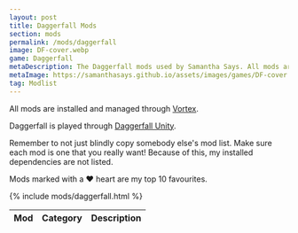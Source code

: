```yaml
---
layout: post
title: Daggerfall Mods
section: mods
permalink: /mods/daggerfall
image: DF-cover.webp
game: Daggerfall
metaDescription: The Daggerfall mods used by Samantha Says. All mods are installed and managed through Vortex.
metaImage: https://samanthasays.github.io/assets/images/games/DF-cover.webp
tag: Modlist
---
```


All mods are installed and managed through <a target="_blank" href="https://www.nexusmods.com/about/vortex">Vortex</a>.

Daggerfall is played through <a target="_blank" href="https://github.com/Interkarma/daggerfall-unity/releases">Daggerfall Unity</a>.

Remember to not just blindly copy somebody else's mod list. Make sure each mod is one that you really want! Because of this, my installed dependencies are not listed.

Mods marked with a ♥ heart are my top 10 favourites.

<table class="modlist">
    <thead>
    <tr>
        <th class="order order-active">Mod</th>
        <th class="order order-inactive">Category</th>
        <th>Description</th>
    </tr>
    </thead>
    <tbody>
        {% include mods/daggerfall.html %}
    </tbody>
</table>

<script src="/assets/js/tableSort.js"></script>